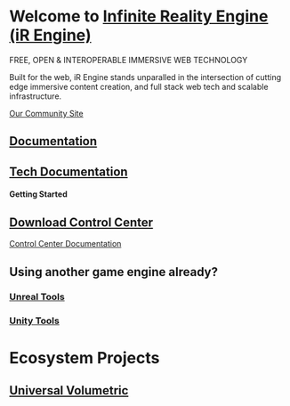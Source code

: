 # Welcome to [Infinite Reality Engine (iR Engine)](https://github.com/ir-engine/ir-engine)
FREE, OPEN & INTEROPERABLE IMMERSIVE WEB TECHNOLOGY

Built for the web, iR Engine stands unparalled in the intersection of cutting edge immersive content creation, and full stack web tech and scalable infrastructure.

[Our Community Site](https://www.etherealengine.org/)


## [Documentation](https://docs.ir.world/)
## [Tech Documentation](https://app.archbee.com/public/PREVIEW-G_Kn_XtWasJmPy3-KJn4x)

#### Getting Started
## [Download Control Center](https://github.com/EtherealEngine/etherealengine-control-center/releases)
[Control Center Documentation](https://github.com/EtherealEngine/etherealengine-control-center#readme)

## Using another game engine already?


### [Unreal Tools](https://github.com/ir-engine/XRE-Bridge-Unreal)


### [Unity Tools](https://github.com/ir-engine?q=unity&type=all&language=&sort=)

# Ecosystem Projects

## [Universal Volumetric](https://github.com/ir-engine/Universal-Volumetric)
